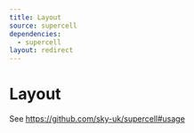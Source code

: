 ```yaml
---
title: Layout
source: supercell
dependencies:
  - supercell
layout: redirect
---
```


# Layout

See https://github.com/sky-uk/supercell#usage
